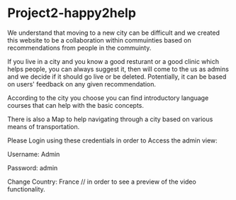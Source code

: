 # Project2-happy2help

We understand that moving to a new city can be difficult and we created this website to be a collaboration within commuinties based on recommendations from people in the commuinty. 

If you live in a city and you know a good resturant or a good clinic which helps people, you can always suggest it, then will come to the us as admins and we decide if it should go live or be deleted. Potentially, it can be based on users' feedback on any given recommendation. 

According to the city you choose you can find introductory language courses that can help with the basic concepts. 

There is also a Map to help navigating through a city based on various means of transportation. 


Please Login using these credentials in order to Access the admin view: 

Username: Admin

Password: admin

Change Country: France  // in order to see a preview of the video functionality.  


